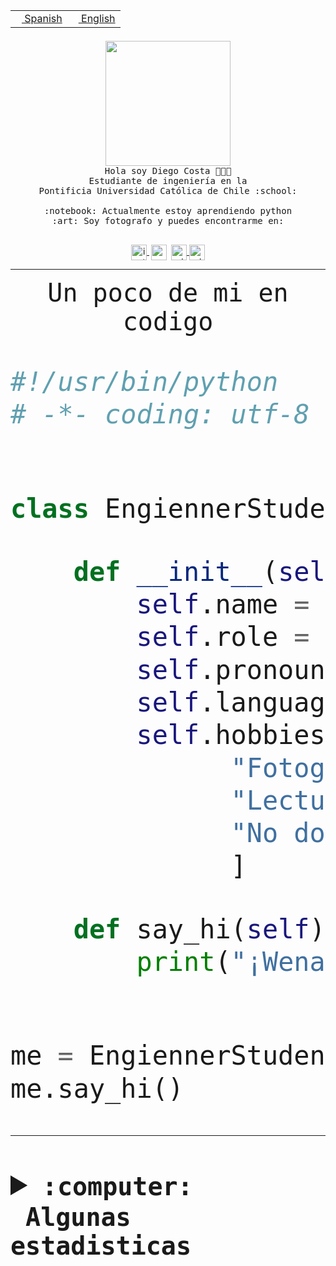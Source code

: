 <table border="0"  align="right">
 <tr><td><a href="README.md"><img src="https://upload.wikimedia.org/wikipedia/commons/thumb/8/89/Bandera_de_Espa%C3%B1a.svg/1200px-Bandera_de_Espa%C3%B1a.svg.png" height="10"> Spanish</a></td>
 <td><a href="README.en.md"><img src="https://upload.wikimedia.org/wikipedia/commons/a/a4/Flag_of_the_United_States.svg" height="10"> English</a></td></tr>
</table><br><br><br>


<p align="center">
  <img src="https://github.com/diegocostares/diegocostares/blob/main/Images/aaa2.gif?raw=true" height="200px" weight="200px">
  <br><samp>
    Hola soy Diego Costa 👨🏻‍💻<br>
    Estudiante de ingeniería en la <br>
    Pontificia Universidad Católica de Chile :school:<br>
  <br>
    :notebook: Actualmente estoy aprendiendo python <br>
    :art: Soy fotografo y puedes encontrarme en: <br>
  <br></samp>
  
</p>

<p align="center">
   <a href="https://instagram.com/diegocosta_no" target="blank">
    <img 
    align="center" src="https://cdn.jsdelivr.net/npm/simple-icons@3.0.1/icons/instagram.svg" alt="instagram" height="25px" width="25px" />
  </a>
  <a style="border: 3px solid; color: white;"href="https://t.me/diegocosta_no" target="blank">
  <img
  align="center" alt="Telegram" width="25px" src="https://icons-for-free.com/iconfiles/png/512/Telegram-1324888767380505522.png" />
</a>
<a href="https://api.whatsapp.com/send?phone=56971897835&text=Hola!" target="blank">
  <img
  align="center" alt="wtsp" width="25px" src="https://img.icons8.com/pastel-glyph/2x/whatsapp--v2.png" />
</a>
<a href="https://www.linkedin.com/in/diego-costa-786249213/" target="blank">
  <img
  align="center" alt="wtsp" width="25px" src="https://img.icons8.com/metro/452/linkedin.png" />
</a>

  </a>
</p>

---


<p align="center"><font size="25"><samp>Un poco de mi en codigo</samp></front></p>


```python
#!/usr/bin/python
# -*- coding: utf-8 -*-


class EngiennerStudent:

    def __init__(self):
        self.name = "Diego Costa"
        self.role = "Estudiante"
        self.pronouns = "he/him"
        self.language_spoken = ["es_CL", "en_US"]
        self.hobbies = [
              "Fotografia",
              "Lectura",
              "No dormir",
              ]

    def say_hi(self):
        print("¡Wena mundo!")


me = EngiennerStudent()
me.say_hi()
```
---
<details>
  <summary><b><samp>:computer: &nbsp;Algunas estadisticas</samp></b></summary>
  <br/></p>

<!--START_SECTION:waka-->
![Code Time](http://img.shields.io/badge/Code%20Time-981%20hrs%207%20mins-blue)

**Soy nocturno 🦉** 

```text
🌞 Mañana                 20 commits          ░░░░░░░░░░░░░░░░░░░░░░░░░   00.67 % 
🌆 Día                    903 commits         ████████░░░░░░░░░░░░░░░░░   30.40 % 
🌃 Tarde                  1339 commits        ███████████░░░░░░░░░░░░░░   45.08 % 
🌙 Noche                  708 commits         ██████░░░░░░░░░░░░░░░░░░░   23.84 % 
```
📅 **Soy más productivo los Martes** 

```text
Lunes                    450 commits         ████░░░░░░░░░░░░░░░░░░░░░   15.15 % 
Martes                   573 commits         █████░░░░░░░░░░░░░░░░░░░░   19.29 % 
Miércoles                380 commits         ███░░░░░░░░░░░░░░░░░░░░░░   12.79 % 
Jueves                   441 commits         ████░░░░░░░░░░░░░░░░░░░░░   14.85 % 
Viernes                  433 commits         ████░░░░░░░░░░░░░░░░░░░░░   14.58 % 
Sábado                   229 commits         ██░░░░░░░░░░░░░░░░░░░░░░░   07.71 % 
Domingo                  464 commits         ████░░░░░░░░░░░░░░░░░░░░░   15.62 % 
```


📊 **Esta semana me dediqué a** 

```text
🐱‍💻 Proyectos: 
2023-1-S4-Grupo2-Scraper 22 hrs 22 mins      ██████████████░░░░░░░░░░░   57.05 % 
server respaldlo         4 hrs 16 mins       ███░░░░░░░░░░░░░░░░░░░░░░   10.89 % 
Index-capstone           4 hrs 9 mins        ███░░░░░░░░░░░░░░░░░░░░░░   10.62 % 
Tarea2                   3 hrs 40 mins       ██░░░░░░░░░░░░░░░░░░░░░░░   09.35 % 
2023-1-S4-Grupo2-Backend 1 hr 47 mins        █░░░░░░░░░░░░░░░░░░░░░░░░   04.56 % 
```


 Last Updated on 29/05/2023 04:22:35 UTC
<!--END_SECTION:waka-->
  
  

<p align="center"> <img src="https://github-readme-stats.vercel.app/api?username=diegocostares&show_icons=true&theme=ayu-mirage" alt="abhisheknaiidu" /></p>
 
</details>
